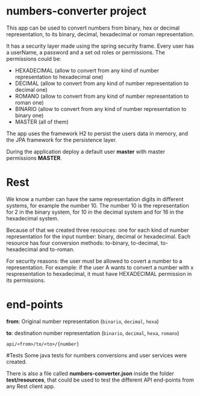 # numbers-converter project

This app can be used to convert numbers from binary, hex or decimal representation, to its binary, decimal, hexadecimal or roman representation. 

It has a security layer made using the spring security frame. Every user has a userName, a password and a set od roles or permissions. 
The permissions could be:
- HEXADECIMAL (allow to convert from any kind of number representation to hexadecimal one)
- DECIMAL (allow to convert from any kind of number representation to decimal one)
- ROMANO (allow to convert from any kind of number representation to roman one)
- BINARIO (allow to convert from any kind of number representation to binary one)
- MASTER (all of them)

The app uses the framework H2 to persist the users data in memory, and the JPA framework for the persistence layer.

During the application deploy a default user **master** with master permissions **MASTER**.


# Rest
We know a number can have the same representation digits in different systems, for example the number 10. The number 10 is the representation for 2 in the binary system, for 10 in the decimal system and for 16 in the hexadecimal system.

Because of that we created three resources: one for each kind of number representation for the input number: binary, decimal or hexadecimal. Each resource has four conversion methods: to-binary, to-decimal, to-hexadecimal and to-roman. 

For security reasons: the user must be allowed to covert a number to a representation. For example: if the user A wants to convert a number with x respresentation to hexadecimal, it must have HEXADECIMAL permission in its permissions. 

# end-points

**from**: Original number representation (`binario`, `decimal`, `hexa`)

**to**: destination number representation (`binario`, `decimal`, `hexa`, `romano`)
 
`api/<from>/to/<to>/{number}`

#Tests
Some java tests for numbers conversions and user services were created. 

There is also a file called **numbers-converter.json** inside the folder **test/resources**, that could be used to test the different API end-points from any Rest client app.